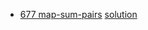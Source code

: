 
* [677 map-sum-pairs](https://leetcode.com/problems/map-sum-pairs/description/)		[solution](677.cpp)

